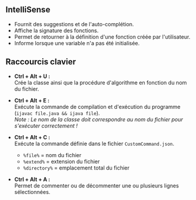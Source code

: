 ## IntelliSense

- Fournit des suggestions et de l'auto-complétion.
- Affiche la signature des fonctions.
- Permet de retourner à la définition d'une fonction créée par l'utilisateur.
- Informe lorsque une variable n'a pas été initialisée.

## Raccourcis clavier

- **Ctrl + Alt + U :**  
  Crée la classe ainsi que la procédure d'algorithme en fonction du nom du fichier.

- **Ctrl + Alt + E :**  
  Exécute la commande de compilation et d'exécution du programme (`ijavac file.java && ijava file`).  
  _Note : Le nom de la classe doit correspondre au nom du fichier pour s'exécuter correctement !_

- **Ctrl + Alt + C :**  
  Exécute la commande définie dans le fichier `CustomCommand.json`.

  - `%file%` = nom du fichier
  - `%extend%` = extension du fichier
  - `%directory%` = emplacement total du fichier

- **Ctrl + Alt + A :**  
  Permet de commenter ou de décommenter une ou plusieurs lignes sélectionnées.
